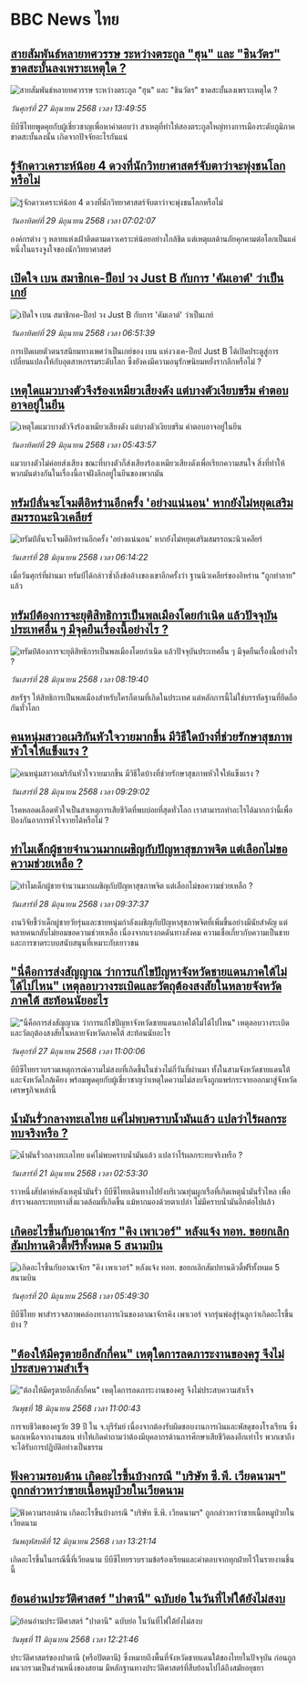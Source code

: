 # BBC News ไทย## [สายสัมพันธ์หลายทศวรรษ ระหว่างตระกูล "ฮุน" และ "ชินวัตร" ขาดสะบั้นลงเพราะเหตุใด ?](https://www.bbc.com/thai/articles/cy4y8yyjnwgo?at_campaign=githubrss)![สายสัมพันธ์หลายทศวรรษ ระหว่างตระกูล "ฮุน" และ "ชินวัตร" ขาดสะบั้นลงเพราะเหตุใด ?](https://ichef.bbci.co.uk/ace/ws/240/cpsprodpb/73c8/live/3bca9140-5347-11f0-b4be-8f7caf53b80c.jpg)_วันศุกร์ที่ 27 มิถุนายน 2568 เวลา 13:49:55_บีบีซีไทยพูดคุยกับผู้เชี่ยวชาญเพื่อหาคำตอบว่า สาเหตุที่ทำให้สองตระกูลใหญ่ทางการเมืองระดับภูมิภาคขาดสะบั้นลงนั้น เกิดจากปัจจัยอะไรกันแน่## [รู้จักดาวเคราะห์น้อย 4 ดวงที่นักวิทยาศาสตร์จับตาว่าจะพุ่งชนโลกหรือไม่ ](https://www.bbc.com/thai/articles/cm2lyl5l3meo?at_campaign=githubrss)![รู้จักดาวเคราะห์น้อย 4 ดวงที่นักวิทยาศาสตร์จับตาว่าจะพุ่งชนโลกหรือไม่ ](https://ichef.bbci.co.uk/ace/ws/240/cpsprodpb/168c/live/3dd653e0-5354-11f0-b4be-8f7caf53b80c.jpg)_วันอาทิตย์ที่ 29 มิถุนายน 2568 เวลา 07:02:07_องค์กรต่าง ๆ หลายแห่งเฝ้าติดตามดาวเคราะห์น้อยอย่างใกล้ชิด แต่เหตุผลด้านภัยคุกคามต่อโลกเป็นแค่หนึ่งในแรงจูงใจของนักวิทยาศาสตร์## [เปิดใจ เบน สมาชิกเค-ป็อป วง Just B กับการ 'คัมเอาต์' ว่าเป็นเกย์](https://www.bbc.com/thai/articles/c24v9v30g88o?at_campaign=githubrss)![เปิดใจ เบน สมาชิกเค-ป็อป วง Just B กับการ 'คัมเอาต์' ว่าเป็นเกย์](https://ichef.bbci.co.uk/ace/ws/240/cpsprodpb/3046/live/578ebca0-54a3-11f0-8485-7bd50fa63665.jpg)_วันอาทิตย์ที่ 29 มิถุนายน 2568 เวลา 06:51:39_การเปิดเผยตัวตนรสนิยมทางเพศว่าเป็นเกย์ของ เบน แห่งวงเค-ป็อป Just B ได้เปิดประตูสู่การเปลี่ยนแปลงให้กับอุตสาหกรรมระดับโลก ซึ่งยังคงมีความอนุรักษนิยมหยั่งรากลึกหรือไม่ ?## [เหตุใดแมวบางตัวจึงร้องเหมียวเสียงดัง แต่บางตัวเงียบขรึม คำตอบอาจอยู่ในยีน](https://www.bbc.com/thai/articles/c23g0jmxxvzo?at_campaign=githubrss)![เหตุใดแมวบางตัวจึงร้องเหมียวเสียงดัง แต่บางตัวเงียบขรึม คำตอบอาจอยู่ในยีน](https://ichef.bbci.co.uk/ace/ws/240/cpsprodpb/1adf/live/3b2cb570-5409-11f0-8485-7bd50fa63665.jpg)_วันอาทิตย์ที่ 29 มิถุนายน 2568 เวลา 05:43:57_แมวบางตัวไม่ค่อยส่งเสียง ขณะที่บางตัวก็ส่งเสียงร้องเหมียวเสียงดังเพื่อเรียกความสนใจ สิ่งที่ทำให้พวกมันต่างกันในเรื่องนี้อาจฝังลึกอยู่ในยีนของพวกมัน## [ทรัมป์ลั่นจะโจมตีอิหร่านอีกครั้ง 'อย่างแน่นอน' หากยังไม่หยุดเสริมสมรรถนะนิวเคลียร์](https://www.bbc.com/thai/articles/cnvm59g6lreo?at_campaign=githubrss)![ทรัมป์ลั่นจะโจมตีอิหร่านอีกครั้ง 'อย่างแน่นอน' หากยังไม่หยุดเสริมสมรรถนะนิวเคลียร์](https://ichef.bbci.co.uk/ace/ws/240/cpsprodpb/7f93/live/fa9bfd70-5388-11f0-8e38-d5876d0e1abd.jpg)_วันเสาร์ที่ 28 มิถุนายน 2568 เวลา 06:14:22_เมื่อวันศุกร์ที่ผ่านมา ทรัมป์ได้กล่าวซ้ำถึงข้ออ้างของเขาอีกครั้งว่า ฐานนิวเคลียร์ของอิหร่าน "ถูกทำลาย" แล้ว## [ทรัมป์ต้องการจะยุติสิทธิการเป็นพลเมืองโดยกำเนิด แล้วปัจจุบันประเทศอื่น ๆ มีจุดยืนเรื่องนี้อย่างไร ?](https://www.bbc.com/thai/articles/clyx2pk3wygo?at_campaign=githubrss)![ทรัมป์ต้องการจะยุติสิทธิการเป็นพลเมืองโดยกำเนิด แล้วปัจจุบันประเทศอื่น ๆ มีจุดยืนเรื่องนี้อย่างไร ?](https://ichef.bbci.co.uk/ace/ws/240/cpsprodpb/b84b/live/179cdf10-df27-11ef-a622-27240dd7c784.jpg)_วันเสาร์ที่ 28 มิถุนายน 2568 เวลา 08:19:40_สหรัฐฯ ให้สิทธิการเป็นพลเมืองสำหรับใครก็ตามที่เกิดในประเทศ แต่หลักการนี้ไม่ใช่บรรทัดฐานที่ยึดถือกันทั่วโลก## [คนหนุ่มสาวอเมริกันหัวใจวายมากขึ้น มีวิธีใดบ้างที่ช่วยรักษาสุขภาพหัวใจให้แข็งแรง ?](https://www.bbc.com/thai/articles/cew0k709yv5o?at_campaign=githubrss)![คนหนุ่มสาวอเมริกันหัวใจวายมากขึ้น มีวิธีใดบ้างที่ช่วยรักษาสุขภาพหัวใจให้แข็งแรง ?](https://ichef.bbci.co.uk/ace/ws/240/cpsprodpb/7b25/live/b4b452e0-266e-11f0-b26b-ab62c890638b.jpg)_วันเสาร์ที่ 28 มิถุนายน 2568 เวลา 09:29:02_โรคหลอดเลือดหัวใจเป็นสาเหตุการเสียชีวิตที่พบบ่อยที่สุดทั่วโลก เราสามารถทำอะไรได้มากกว่านี้เพื่อป้องกันอาการหัวใจวายได้หรือไม่ ?## [ทำไมเด็กผู้ชายจำนวนมากเผชิญกับปัญหาสุขภาพจิต แต่เลือกไม่ขอความช่วยเหลือ ? ](https://www.bbc.com/thai/articles/c3env14zwpqo?at_campaign=githubrss)![ทำไมเด็กผู้ชายจำนวนมากเผชิญกับปัญหาสุขภาพจิต แต่เลือกไม่ขอความช่วยเหลือ ? ](https://ichef.bbci.co.uk/ace/ws/240/cpsprodpb/7c5c/live/a5850cb0-4c20-11f0-b2f9-bd12ee184ed5.jpg)_วันเสาร์ที่ 28 มิถุนายน 2568 เวลา 09:37:37_งานวิจัยชี้ว่าเด็กผู่ชายวัยรุ่นและชายหนุ่มกำลังเผชิญกับปัญหาสุขภาพจิตที่เพิ่มขึ้นอย่างมีนัยสำคัญ แต่หลายคนกลับไม่ยอมขอความช่วยเหลือ เนื่องจากแรงกดดันทางสังคม ความเชื่อเกี่ยวกับความเป็นชายและการขาดระบบสนับสนุนที่เหมาะกับเยาวชน## ["นี่คือการส่งสัญญาณ ว่าการแก้ไขปัญหาจังหวัดชายแดนภาคใต้ไม่ได้ไปไหน" เหตุลอบวางระเบิดและวัตถุต้องสงสัยในหลายจังหวัดภาคใต้ สะท้อนนัยอะไร](https://www.bbc.com/thai/articles/cwyq777x92wo?at_campaign=githubrss)!["นี่คือการส่งสัญญาณ ว่าการแก้ไขปัญหาจังหวัดชายแดนภาคใต้ไม่ได้ไปไหน" เหตุลอบวางระเบิดและวัตถุต้องสงสัยในหลายจังหวัดภาคใต้ สะท้อนนัยอะไร](https://ichef.bbci.co.uk/ace/ws/240/cpsprodpb/bf0c/live/85d0d530-5345-11f0-b4be-8f7caf53b80c.jpg)_วันศุกร์ที่ 27 มิถุนายน 2568 เวลา 11:00:06_บีบีซีไทยรวบรวมเหตุการณ์ความไม่สงบที่เกิดขึ้นในช่วงไม่กี่วันที่ผ่านมา ทั้งในสามจังหวัดชายแดนใต้ และจังหวัดใกล้เคียง พร้อมพูดคุยกับผู้เชี่ยวชาญว่าเหตุใดความไม่สงบจึงถูกแพร่กระจายออกมาสู่จังหวัดเศรษฐกิจเหล่านี้## [น้ำมันรั่วกลางทะเลไทย แค่ไม่พบคราบน้ำมันแล้ว แปลว่าไร้ผลกระทบจริงหรือ ?](https://www.bbc.com/thai/articles/cgq782v15k8o?at_campaign=githubrss)![น้ำมันรั่วกลางทะเลไทย แค่ไม่พบคราบน้ำมันแล้ว แปลว่าไร้ผลกระทบจริงหรือ ?](https://ichef.bbci.co.uk/ace/ws/240/cpsprodpb/574d/live/f090a920-4c12-11f0-86d5-3b52b53af158.jpg)_วันเสาร์ที่ 21 มิถุนายน 2568 เวลา 02:53:30_ราวหนึ่งสัปดาห์หลังเหตุน้ำมันรั่ว บีบีซีไทยเดินทางไปยังบริเวณทุ่นผูกเรือที่เกิดเหตุน้ำมันรั่วไหล เพื่อสำรวจผลกระทบทางสิ่งแวดล้อมที่เกิดขึ้น แม้หากมองด้วยตาเปล่า ไม่มีคราบน้ำมันอีกต่อไปแล้ว## [เกิดอะไรขึ้นกับอาณาจักร "คิง เพาเวอร์" หลังแจ้ง ทอท. ขอยกเลิกสัมปทานดิวตี้ฟรีทั้งหมด 5 สนามบิน](https://www.bbc.com/thai/articles/crk6d8l5py5o?at_campaign=githubrss)![เกิดอะไรขึ้นกับอาณาจักร "คิง เพาเวอร์" หลังแจ้ง ทอท. ขอยกเลิกสัมปทานดิวตี้ฟรีทั้งหมด 5 สนามบิน](https://ichef.bbci.co.uk/ace/ws/240/cpsprodpb/f74c/live/5e5dbcc0-4d96-11f0-9aef-bb27ccc1a3f8.jpg)_วันศุกร์ที่ 20 มิถุนายน 2568 เวลา 05:49:30_บีบีซีไทย พาสำรวจสภาพคล่องทางการเงินของอาณาจักรคิง เพาเวอร์ จากรุ่นพ่อสู่รุ่นลูกว่าเกิดอะไรขึ้นบ้าง ?## ["ต้องให้มีครูตายอีกสักกี่คน" เหตุใดการลดภาระงานของครู จึงไม่ประสบความสำเร็จ](https://www.bbc.com/thai/articles/c07dnn5lemyo?at_campaign=githubrss)!["ต้องให้มีครูตายอีกสักกี่คน" เหตุใดการลดภาระงานของครู จึงไม่ประสบความสำเร็จ](https://ichef.bbci.co.uk/ace/ws/240/cpsprodpb/ce69/live/2f0f99c0-4c33-11f0-86d5-3b52b53af158.jpg)_วันพุธที่ 18 มิถุนายน 2568 เวลา 11:00:43_การจบชีวิตของครูวัย 39 ปี ใน จ.บุรีรัมย์ เนื่องจากต้องรับผิดชอบงานการเงินและพัสดุของโรงเรียน ซึ่งนอกเหนือจากงานสอน ทำให้เกิดคำถามว่าต้องมีบุคลากรด้านการศึกษาเสียชีวิตลงอีกเท่าไร พวกเขาถึงจะได้รับการปฏิบัติอย่างเป็นธรรม## [ฟังความรอบด้าน เกิดอะไรขึ้นบ้างกรณี "บริษัท ซี.พี. เวียดนามฯ" ถูกกล่าวหาว่าขายเนื้อหมูป่วยในเวียดนาม](https://www.bbc.com/thai/articles/cewdejr22w0o?at_campaign=githubrss)![ฟังความรอบด้าน เกิดอะไรขึ้นบ้างกรณี "บริษัท ซี.พี. เวียดนามฯ" ถูกกล่าวหาว่าขายเนื้อหมูป่วยในเวียดนาม](https://ichef.bbci.co.uk/ace/ws/240/cpsprodpb/41d2/live/03bfbfa0-4771-11f0-84b6-6bf0f66205f1.jpg)_วันพฤหัสบดีที่ 12 มิถุนายน 2568 เวลา 13:21:14_เกิดอะไรขึ้นในกรณีนี้ที่เวียดนาม บีบีซีไทยรวบรวมข้อร้องเรียนและคำตอบจากทุกฝ่ายไว้ในรายงานชิ้นนี้## [ย้อนอ่านประวัติศาสตร์ "ปาตานี" ฉบับย่อ ในวันที่ไฟใต้ยังไม่สงบ](https://www.bbc.com/thai/articles/c1e65xx6lzqo?at_campaign=githubrss)![ย้อนอ่านประวัติศาสตร์ "ปาตานี" ฉบับย่อ ในวันที่ไฟใต้ยังไม่สงบ](https://ichef.bbci.co.uk/ace/ws/240/cpsprodpb/358a/live/060b31f0-468f-11f0-bbaa-4bc03e0665b7.jpg)_วันพุธที่ 11 มิถุนายน 2568 เวลา 12:21:46_ประวัติศาสตร์ของปาตานี (หรือปัตตานี) ซึ่งหมายถึงพื้นที่จังหวัดชายแดนใต้ของไทยในปัจจุบัน ก่อนถูกผนวกรวมเป็นส่วนหนึ่งของสยาม มีหลักฐานทางประวัติศาสตร์ที่สืบย้อนไปได้ถึงสมัยอยุธยา